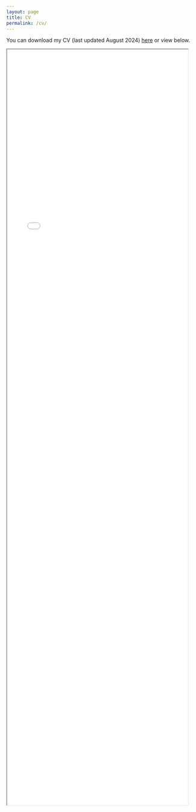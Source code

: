 ```yaml
---
layout: page
title: CV 
permalink: /cv/
---
```

You can download my CV (last updated August 2024) [here](https://alyson-singleton.github.io/Alyson-Singleton_CV_2024.pdf) or view below.

<iframe style="position: absolute; width: 50%; height: 50%" src= "[https://alyson-singleton.github.io/Alyson-Singleton_CV_2024.pdf]" />
